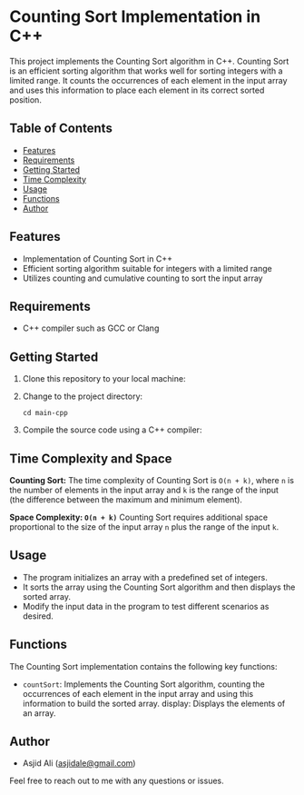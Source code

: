 # Counting Sort Implementation in C++


This project implements the Counting Sort algorithm in C++. Counting Sort is an efficient sorting algorithm that works well for sorting integers with a limited range. It counts the occurrences of each element in the input array and uses this information to place each element in its correct sorted position.



## Table of Contents

- [Features](#features)
- [Requirements](#requirements)
- [Getting Started](#getting-started)
- [Time Complexity](#time-complexity)
- [Usage](#usage)
- [Functions](#functions)
- [Author](#author)

## Features


- Implementation of Counting Sort in C++
- Efficient sorting algorithm suitable for integers with a limited range
- Utilizes counting and cumulative counting to sort the input array



## Requirements

- C++ compiler such as GCC or Clang

## Getting Started

1. Clone this repository to your local machine:
    

2. Change to the project directory:
    ```shell
    cd main-cpp
    ```
3. Compile the source code using a C++ compiler:
  

## Time Complexity and Space

<b>Counting Sort:</b> The time complexity of Counting Sort is `O(n + k)`, where `n` is the number of elements in the input array and `k` is the range of the input (the difference between the maximum and minimum element).


<b>Space Complexity: `O(n + k)`</b>
Counting Sort requires additional space proportional to the size of the input array `n` plus the range of the input `k`.


## Usage

- The program initializes an array with a predefined set of integers.
- It sorts the array using the Counting Sort algorithm and then displays the sorted array.
- Modify the input data in the program to test different scenarios as desired.

## Functions

The Counting Sort implementation contains the following key functions:

- `countSort`: Implements the Counting Sort algorithm, counting the occurrences of each element in the input array and using this information to build the sorted array.
display: Displays the elements of an array.

  
## Author

- Asjid Ali (asjidale@gmail.com)

Feel free to reach out to me with any questions or issues.
